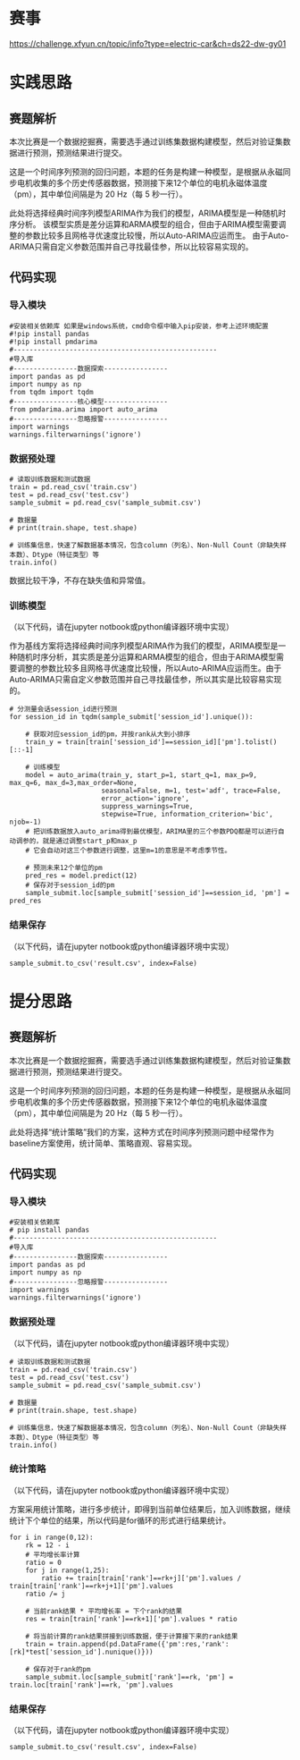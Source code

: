 # 赛事
https://challenge.xfyun.cn/topic/info?type=electric-car&ch=ds22-dw-gy01

# 实践思路
## 赛题解析
本次比赛是一个数据挖掘赛，需要选手通过训练集数据构建模型，然后对验证集数据进行预测，预测结果进行提交。

这是一个时间序列预测的回归问题，本题的任务是构建一种模型，是根据从永磁同步电机收集的多个历史传感器数据，预测接下来12个单位的电机永磁体温度（pm），其中单位间隔是为 20 Hz（每 5 秒一行）。

此处将选择经典时间序列模型ARIMA作为我们的模型，ARIMA模型是一种随机时序分析。
该模型实质是差分运算和ARMA模型的组合，但由于ARIMA模型需要调整的参数比较多且网格寻优速度比较慢，所以Auto-ARIMA应运而生。
由于Auto-ARIMA只需自定义参数范围并自己寻找最佳参，所以比较容易实现的。

## 代码实现
### 导入模块
```
#安装相关依赖库 如果是windows系统，cmd命令框中输入pip安装，参考上述环境配置
#!pip install pandas
#!pip install pmdarima
#---------------------------------------------------
#导入库
#----------------数据探索----------------
import pandas as pd
import numpy as np
from tqdm import tqdm
#----------------核心模型----------------
from pmdarima.arima import auto_arima
#----------------忽略报警----------------
import warnings
warnings.filterwarnings('ignore')
```

### 数据预处理
```
# 读取训练数据和测试数据
train = pd.read_csv('train.csv')
test = pd.read_csv('test.csv')
sample_submit = pd.read_csv('sample_submit.csv')

# 数据量
# print(train.shape, test.shape)

# 训练集信息，快速了解数据基本情况，包含column（列名）、Non-Null Count（非缺失样本数）、Dtype（特征类型）等
train.info()
```

数据比较干净，不存在缺失值和异常值。

### 训练模型
（以下代码，请在jupyter notbook或python编译器环境中实现）

作为基线方案将选择经典时间序列模型ARIMA作为我们的模型，ARIMA模型是一种随机时序分析，其实质是差分运算和ARMA模型的组合，但由于ARIMA模型需要调整的参数比较多且网格寻优速度比较慢，所以Auto-ARIMA应运而生。由于Auto-ARIMA只需自定义参数范围并自己寻找最佳参，所以其实是比较容易实现的。

```
# 分测量会话session_id进行预测
for session_id in tqdm(sample_submit['session_id'].unique()):
    
    # 获取对应session_id的pm，并按rank从大到小排序
    train_y = train[train['session_id']==session_id]['pm'].tolist()[::-1]
    
    # 训练模型
    model = auto_arima(train_y, start_p=1, start_q=1, max_p=9, max_q=6, max_d=3,max_order=None,
                       seasonal=False, m=1, test='adf', trace=False,
                       error_action='ignore', 
                       suppress_warnings=True, 
                       stepwise=True, information_criterion='bic', njob=-1)
    # 把训练数据放入auto_arima得到最优模型，ARIMA里的三个参数PDQ都是可以进行自动调参的，就是通过调整start_p和max_p
    # 它会自动对这三个参数进行调整，这里m=1的意思是不考虑季节性。
    
    # 预测未来12个单位的pm
    pred_res = model.predict(12)
    # 保存对于session_id的pm
    sample_submit.loc[sample_submit['session_id']==session_id, 'pm'] = pred_res
```

### 结果保存
（以下代码，请在jupyter notbook或python编译器环境中实现）
```
sample_submit.to_csv('result.csv', index=False)
```

# 提分思路
## 赛题解析
本次比赛是一个数据挖掘赛，需要选手通过训练集数据构建模型，然后对验证集数据进行预测，预测结果进行提交。

这是一个时间序列预测的回归问题，本题的任务是构建一种模型，是根据从永磁同步电机收集的多个历史传感器数据，预测接下来12个单位的电机永磁体温度（pm），其中单位间隔是为 20 Hz（每 5 秒一行）。

此处将选择“统计策略”我们的方案，这种方式在时间序列预测问题中经常作为baseline方案使用，统计简单、策略直观、容易实现。

## 代码实现
### 导入模块
```
#安装相关依赖库
# pip install pandas
#---------------------------------------------------
#导入库
#----------------数据探索----------------
import pandas as pd
import numpy as np
#----------------忽略报警----------------
import warnings
warnings.filterwarnings('ignore')
```

### 数据预处理
（以下代码，请在jupyter notbook或python编译器环境中实现）
```
# 读取训练数据和测试数据
train = pd.read_csv('train.csv')
test = pd.read_csv('test.csv')
sample_submit = pd.read_csv('sample_submit.csv')

# 数据量
# print(train.shape, test.shape)

# 训练集信息，快速了解数据基本情况，包含column（列名）、Non-Null Count（非缺失样本数）、Dtype（特征类型）等
train.info()
```

### 统计策略
（以下代码，请在jupyter notbook或python编译器环境中实现）

方案采用统计策略，进行多步统计，即得到当前单位结果后，加入训练数据，继续统计下个单位的结果，所以代码是for循环的形式进行结果统计。
```
for i in range(0,12):
    rk = 12 - i
    # 平均增长率计算
    ratio = 0
    for j in range(1,25):
        ratio += train[train['rank']==rk+j]['pm'].values / train[train['rank']==rk+j+1]['pm'].values
    ratio /= j
    
    # 当前rank结果 * 平均增长率 = 下个rank的结果
    res = train[train['rank']==rk+1]['pm'].values * ratio
    
    # 将当前计算的rank结果拼接到训练数据，便于计算接下来的rank结果
    train = train.append(pd.DataFrame({'pm':res,'rank':[rk]*test['session_id'].nunique()}))
    
    # 保存对于rank的pm
    sample_submit.loc[sample_submit['rank']==rk, 'pm'] = train.loc[train['rank']==rk, 'pm'].values
```

### 结果保存
（以下代码，请在jupyter notbook或python编译器环境中实现）
```
sample_submit.to_csv('result.csv', index=False)
```

